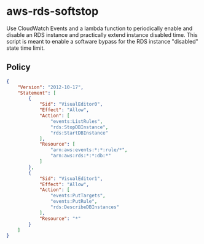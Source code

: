# aws-rds-softstop

Use CloudWatch Events and a lambda function to periodically enable and disable an RDS instance and practically extend instance disabled time. This script is meant to enable a software bypass for the RDS instance "disabled" state time limit.

## Policy

```json
{
    "Version": "2012-10-17",
    "Statement": [
        {
            "Sid": "VisualEditor0",
            "Effect": "Allow",
            "Action": [
                "events:ListRules",
                "rds:StopDBInstance",
                "rds:StartDBInstance"
            ],
            "Resource": [
                "arn:aws:events:*:*:rule/*",
                "arn:aws:rds:*:*:db:*"
            ]
        },
        {
            "Sid": "VisualEditor1",
            "Effect": "Allow",
            "Action": [
                "events:PutTargets",
                "events:PutRule",
                "rds:DescribeDBInstances"
            ],
            "Resource": "*"
        }
    ]
}
```
